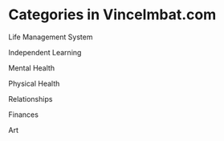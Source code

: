 # Categories in VinceImbat.com

Life Management System

Independent Learning

Mental Health

Physical Health

Relationships

Finances

Art

